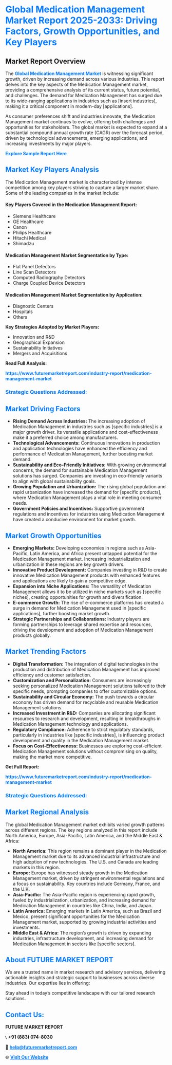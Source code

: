<h1 style="color: #007BFF;">Global Medication Management Market Report 2025-2033: Driving Factors, Growth Opportunities, and Key Players</h1>

<section id="overview">
<h2>Market Report Overview</h2>
<p>The <a href="https://www.futuremarketreport.com/industry-report/medication-management-market" style="color: #007BFF; text-decoration: none;"><strong>Global Medication Management Market</strong></a> is witnessing significant growth, driven by increasing demand across various industries. This report delves into the key aspects of the Medication Management market, providing a comprehensive analysis of its current status, future potential, and challenges. The demand for Medication Management has surged due to its wide-ranging applications in industries such as [insert industries], making it a critical component in modern-day [applications].</p>
<p>As consumer preferences shift and industries innovate, the Medication Management market continues to evolve, offering both challenges and opportunities for stakeholders. The global market is expected to expand at a substantial compound annual growth rate (CAGR) over the forecast period, driven by technological advancements, emerging applications, and increasing investments by major players.</p>
</section>

<section id="overview">
<p><a href="https://www.futuremarketreport.com/request-sample/reportId=36187" style="color: #007BFF; text-decoration: none;"><strong>Explore Sample Report Here</strong></a></p>
</section>

<section id="key-players">
<h2 style="color: #007BFF;">Market Key Players Analysis</h2>
<p>The Medication Management market is characterized by intense competition among key players striving to capture a larger market share. Some of the leading companies in the market include:</p>
<h4>Key Players Covered in the Medication Management Report:</h4>
<ul><li>Siemens Healthcare</li><li>GE Healthcare</li><li>Canon</li><li>Philips Healthcare</li><li>Hitachi Medical</li><li>Shimadzu</li></ul>
<h4>Medication Management Market Segmentation by Type:</h4>
<ul><li>Flat Panel Detectors</li><li>Line Scan Detectors</li><li>Computed Radiography Detectors</li><li>Charge Coupled Device Detectors</li></ul>

<h4>Medication Management Market Segmentation by Application:</h4>
<ul><li>Diagnostic Centers</li><li>Hospitals</li><li>Others</li></ul>
<p><strong>Key Strategies Adopted by Market Players:</strong></p>
<ul>
<li>Innovation and R&D</li>
<li>Geographical Expansion</li>
<li>Sustainability Initiatives</li>
<li>Mergers and Acquisitions</li>
</ul>
</section>

<section>
<p><strong>Read Full Analysis: </strong></p><a href="https://www.futuremarketreport.com/industry-report/medication-management-market" style="color: #007BFF; text-decoration: none;"><strong>https://www.futuremarketreport.com/industry-report/medication-management-market</strong></a>
<h3 style="color: #007BFF;">Strategic Questions Addressed:</h3>
</section>

<section id="driving-factors">
<h2 style="color: #007BFF;">Market Driving Factors</h2>
<ul>
<li><strong>Rising Demand Across Industries:</strong> The increasing adoption of Medication Management in industries such as [specific industries] is a major growth driver. Its versatile applications and cost-effectiveness make it a preferred choice among manufacturers.</li>
<li><strong>Technological Advancements:</strong> Continuous innovations in production and application technologies have enhanced the efficiency and performance of Medication Management, further boosting market demand.</li>
<li><strong>Sustainability and Eco-Friendly Initiatives:</strong> With growing environmental concerns, the demand for sustainable Medication Management solutions has surged. Companies are investing in eco-friendly variants to align with global sustainability goals.</li>
<li><strong>Growing Population and Urbanization:</strong> The rising global population and rapid urbanization have increased the demand for [specific products], where Medication Management plays a vital role in meeting consumer needs.</li>
<li><strong>Government Policies and Incentives:</strong> Supportive government regulations and incentives for industries using Medication Management have created a conducive environment for market growth.</li>
</ul>
</section>

<section id="growth-opportunities">
<h2 style="color: #007BFF;">Market Growth Opportunities</h2>
<ul>
<li><strong>Emerging Markets:</strong> Developing economies in regions such as Asia-Pacific, Latin America, and Africa present untapped potential for the Medication Management market. Increasing industrialization and urbanization in these regions are key growth drivers.</li>
<li><strong>Innovative Product Development:</strong> Companies investing in R&D to create innovative Medication Management products with enhanced features and applications are likely to gain a competitive edge.</li>
<li><strong>Expansion into Niche Applications:</strong> The versatility of Medication Management allows it to be utilized in niche markets such as [specific niches], creating opportunities for growth and diversification.</li>
<li><strong>E-commerce Growth:</strong> The rise of e-commerce platforms has created a surge in demand for Medication Management used in [specific applications], further boosting market growth.</li>
<li><strong>Strategic Partnerships and Collaborations:</strong> Industry players are forming partnerships to leverage shared expertise and resources, driving the development and adoption of Medication Management products globally.</li>
</ul>
</section>

<section id="trending-factors">
<h2 style="color: #007BFF;">Market Trending Factors</h2>
<ul>
<li><strong>Digital Transformation:</strong> The integration of digital technologies in the production and distribution of Medication Management has improved efficiency and customer satisfaction.</li>
<li><strong>Customization and Personalization:</strong> Consumers are increasingly seeking personalized Medication Management solutions tailored to their specific needs, prompting companies to offer customizable options.</li>
<li><strong>Sustainability and Circular Economy:</strong> The push towards a circular economy has driven demand for recyclable and reusable Medication Management solutions.</li>
<li><strong>Increased Investment in R&D:</strong> Companies are allocating significant resources to research and development, resulting in breakthroughs in Medication Management technology and applications.</li>
<li><strong>Regulatory Compliance:</strong> Adherence to strict regulatory standards, particularly in industries like [specific industries], is influencing product development and quality in the Medication Management market.</li>
<li><strong>Focus on Cost-Effectiveness:</strong> Businesses are exploring cost-efficient Medication Management solutions without compromising on quality, making the market more competitive.</li>
</ul>
</section>

<section>
<p><strong>Get Full Report: </strong></p><a href="https://www.futuremarketreport.com/industry-report/medication-management-market" style="color: #007BFF; text-decoration: none;"><strong>https://www.futuremarketreport.com/industry-report/medication-management-market</strong></a>
<h3 style="color: #007BFF;">Strategic Questions Addressed:</h3>
</section>


<section id="regional-analysis">
<h2 style="color: #007BFF;">Market Regional Analysis</h2>
<p>The global Medication Management market exhibits varied growth patterns across different regions. The key regions analyzed in this report include North America, Europe, Asia-Pacific, Latin America, and the Middle East & Africa:</p>
<ul>
<li><strong>North America:</strong> This region remains a dominant player in the Medication Management market due to its advanced industrial infrastructure and high adoption of new technologies. The U.S. and Canada are leading markets in this region.</li>
<li><strong>Europe:</strong> Europe has witnessed steady growth in the Medication Management market, driven by stringent environmental regulations and a focus on sustainability. Key countries include Germany, France, and the U.K.</li>
<li><strong>Asia-Pacific:</strong> The Asia-Pacific region is experiencing rapid growth, fueled by industrialization, urbanization, and increasing demand for Medication Management in countries like China, India, and Japan.</li>
<li><strong>Latin America:</strong> Emerging markets in Latin America, such as Brazil and Mexico, present significant opportunities for the Medication Management market, supported by growing industrial activities and investments.</li>
<li><strong>Middle East & Africa:</strong> The region’s growth is driven by expanding industries, infrastructure development, and increasing demand for Medication Management in sectors like [specific sectors].</li>
</ul>
</section>

<footer>
<h2 style="color: #007BFF;">About FUTURE MARKET REPORT</h2>
<p>We are a trusted name in market research and advisory services, delivering actionable insights and strategic support to businesses across diverse industries. Our expertise lies in offering:</p>

<p>Stay ahead in today’s competitive landscape with our tailored research solutions.</p>

<h2 style="color: #007BFF;">Contact Us:</h2>
<p><strong>FUTURE MARKET REPORT</strong></p>
<p>📞 <strong>+91 (883) 074-8030</strong></p>
<p>📧 <strong><a href="mailto:help@futuremarketreport.com" style="color: #007BFF;">help@futuremarketreport.com</a></strong></p>
<p>🌐 <strong><a href="https://www.futuremarketreport.com/" style="color: #007BFF;">Visit Our Website</a></strong></p>
</footer>
